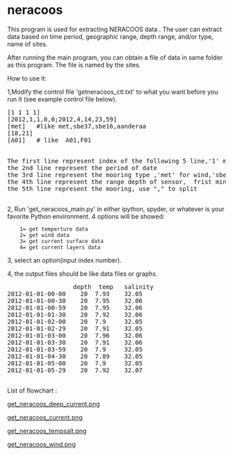 neracoos
========

This program is used for extracting NERACOOS  data . The user can extract data based on time period, geographic range, depth range, and/or type, name of sites.

After running the main program, you can obtain a file of data in same folder as this program. The file is named by the sites.

How to use it:

1,Modify the control file 'getneracoos_ctl.txt' to what you want before you run it (see example control file below).

<pre>
[1 1 1 1]
[2012,1,1,0,0;2012,4,14,23,59]
[met]   #like met,sbe37,sbe16,aanderaa
[18,21]  
[A01]   # like  A01,F01


The first line represent index of the following 5 line,'1' means picking,'0' means not.
the 2nd line represent the period of date
the 3rd line represent the mooring type ,'met' for wind,'sbe' for temperature and salinity, 'aanderaa' for current
the 4th line represent the range depth of sensor,  frist min,seconed max. (Ignored in wind case.) 
the 5th line represent the mooring, use "," to split

</pre>

2, Run 'get_neracoos_main.py' in either ipython, spyder, or whatever is your favorite Python environment.
    4 options will be showed:<br>

        1= get temperture data  
        2= get wind data
        3= get current surface data 
        4= get current layers data

3, select an option(input index number). 


4, the output files should be like data files or graphs.
<pre>
	              depth  temp   salinity
2012-01-01-00-00	20	7.93	32.05
2012-01-01-00-30	20	7.95	32.06
2012-01-01-00-59	20	7.95	32.06
2012-01-01-01-30	20	7.92	32.06
2012-01-01-02-00	20	7.9	    32.05
2012-01-01-02-29	20	7.91	32.05
2012-01-01-03-00	20	7.96	32.06
2012-01-01-03-30	20	7.91	32.06
2012-01-01-03-59	20	7.9	    32.05
2012-01-01-04-30	20	7.89	32.05
2012-01-01-05-00	20	7.9	    32.05
2012-01-01-05-29	20	7.92	32.07

</pre>

List of flowchart :

 <a href="https://github.com/xhx509/neracoos/blob/master/neracoos_deep_current.png">get_neracoos_deep_current.png</a> 
 
 <a href="https://github.com/xhx509/neracoos/blob/master/neracoos_current.png">get_neracoos_current.png</a> 
 
 <a href="https://github.com/xhx509/neracoos/blob/master/neracoos_tempsalt.png">get_neracoos_tempsalt.png</a> 
 
 <a href="https://github.com/xhx509/neracoos/blob/master/neracoos_winds.png">get_neracoos_wind.png</a> 
